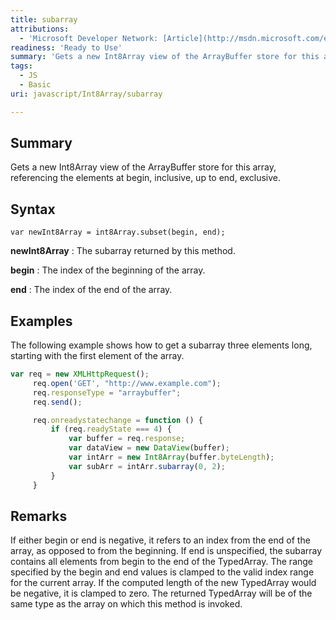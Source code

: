 ```yaml
---
title: subarray
attributions:
  - 'Microsoft Developer Network: [Article](http://msdn.microsoft.com/en-us/library/ie/br212914(v=vs.94).aspx)'
readiness: 'Ready to Use'
summary: 'Gets a new Int8Array view of the ArrayBuffer store for this array, referencing the elements at begin, inclusive, up to end, exclusive.'
tags:
  - JS
  - Basic
uri: javascript/Int8Array/subarray

---
```

## Summary

Gets a new Int8Array view of the ArrayBuffer store for this array, referencing the elements at begin, inclusive, up to end, exclusive.

## Syntax

    var newInt8Array = int8Array.subset(begin, end);

**newInt8Array**
:   The subarray returned by this method.

**begin**
:   The index of the beginning of the array.

**end**
:   The index of the end of the array.

## Examples

The following example shows how to get a subarray three elements long, starting with the first element of the array.

``` js
var req = new XMLHttpRequest();
     req.open('GET', "http://www.example.com");
     req.responseType = "arraybuffer";
     req.send();

     req.onreadystatechange = function () {
         if (req.readyState === 4) {
             var buffer = req.response;
             var dataView = new DataView(buffer);
             var intArr = new Int8Array(buffer.byteLength);
             var subArr = intArr.subarray(0, 2);
         }
     }
```

## Remarks

If either begin or end is negative, it refers to an index from the end of the array, as opposed to from the beginning. If end is unspecified, the subarray contains all elements from begin to the end of the TypedArray. The range specified by the begin and end values is clamped to the valid index range for the current array. If the computed length of the new TypedArray would be negative, it is clamped to zero. The returned TypedArray will be of the same type as the array on which this method is invoked.

